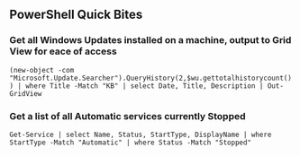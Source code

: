## PowerShell Quick Bites
### Get all Windows Updates installed on a machine, output to Grid View for eace of access
```(new-object -com "Microsoft.Update.Searcher").QueryHistory(2,$wu.gettotalhistorycount()) | where Title -Match "KB" | select Date, Title, Description | Out-GridView```

### Get a list of all Automatic services currently Stopped
```Get-Service | select Name, Status, StartType, DisplayName | where StartType -Match "Automatic" | where Status -Match "Stopped"```
